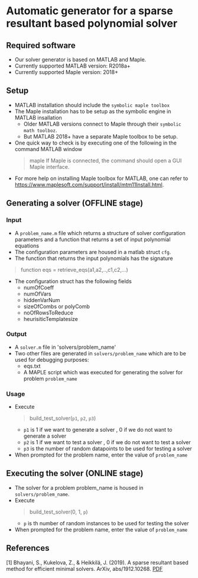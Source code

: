 # Automatic generator for a sparse resultant based polynomial solver
## Required software
- Our solver generator is based on MATLAB and Maple.
- Currently supported MATLAB version: R2018a+
- Currently supported Maple version: 2018+
## Setup
- MATLAB installation should include the `symbolic maple toolbox` 
- The Maple installation has to be setup as the symbolic engine in MATLAB insallation
    - Older MATLAB versions connect to Maple through their `symbolic math toolboz`. 
    - But MATLAB 2018+ have a separate Maple toolbox to be setup.
- One quick way to check is by executing one of the following in the command MATLAB window
    > maple 
    If Maple is connected, the command should open a GUI Maple interface.
- For more help on installing Maple toolbox for MATLAB, one can refer to <https://www.maplesoft.com/support/install/mtm11Install.html>.
   
## Generating a solver (OFFLINE stage)
### Input
- A `problem_name.m` file which returns a structure of solver configuration parameters and a function that returns a set of input polynomial equations
- The configuration parameters are housed in a matlab struct `cfg`.
- The function that returns the input polynomials has the signature
> function eqs = retrieve_eqs(a1,a2,..,c1,c2,...)
- The configuration struct has the following fields
    - numOfCoeff
    - numOfVars
    - hiddenVarNum
    - sizeOfCombs or polyComb
    - noOfRowsToReduce
    - heurisiticTemplatesize
### Output 
- A `solver.m` file in 'solvers/problem_name'
- Two other files are generated in `solvers/problem_name` which are to be used for debugging purposes:
    - eqs.txt
    - A MAPLE script which was executed for generating the solver for problem `problem_name`
        
### Usage
- Execute
  > build_test_solver(`p1`, `p2`, `p3`)
  - `p1` is 1 if we want to generate a solver , 0 if we do not want to generate a solver
  - `p2` is 1 if we want to test a solver , 0 if we do not want to test a solver
  - `p3` is the number of random datapoints to be used for testing a solver
- When prompted for the problem name, enter the value of `problem_name`

## Executing the solver (ONLINE stage)
- The solver for a problem problem_name is housed in `solvers/problem_name`.
- Execute 
    > build_test_solver(0, 1, `p`)
    - `p` is th number of random instances to be used for testing the solver
- When prompted for the problem name, enter the value of `problem_name`

## References
<a id="1">[1]</a> 
Bhayani, S., Kukelova, Z., & Heikkilä, J. (2019). 
A sparse resultant based method for efficient minimal solvers. 
ArXiv, abs/1912.10268.
[PDF](https://arxiv.org/abs/1912.10268)
